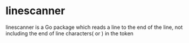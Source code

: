 # linescanner
linescanner is a Go package which reads a line to the end of the line, not including the end of line characters(
 or 
) in the token
